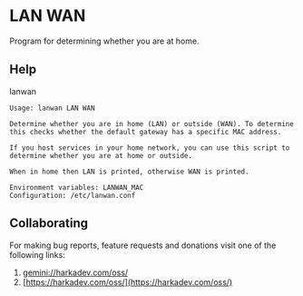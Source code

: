LAN WAN
=======

Program for determining whether you are at home.

## Help

lanwan

    Usage: lanwan LAN WAN
    
    Determine whether you are in home (LAN) or outside (WAN). To determine
    this checks whether the default gateway has a specific MAC address.
    
    If you host services in your home network, you can use this script to
    determine whether you are at home or outside.
    
    When in home then LAN is printed, otherwise WAN is printed.
    
    Environment variables: LANWAN_MAC
    Configuration: /etc/lanwan.conf

## Collaborating

For making bug reports, feature requests and donations visit
one of the following links:

1. [gemini://harkadev.com/oss/](gemini://harkadev.com/oss/)
2. [https://harkadev.com/oss/](https://harkadev.com/oss/)
